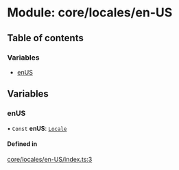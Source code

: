 # Module: core/locales/en-US

## Table of contents

### Variables

- [enUS](core_locales_en_US.md#enus)

## Variables

### <a id="enus" name="enus"></a> enUS

• `Const` **enUS**: [`Locale`](../classes/core_locales.Locale.md)

#### Defined in

[core/locales/en-US/index.ts:3](https://github.com/brickdoc/brickdoc/blob/01ea9f2e/apps/server-api/src/core/locales/en-US/index.ts#L3)
